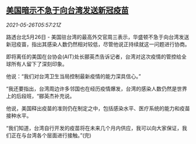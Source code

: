 <!--1622008862000-->
[美国暗示不急于向台湾发送新冠疫苗](https://cn.reuters.com/article/us-tw-covid-vaccine-0526-idCNKCS2D70GS)
------

<div><i>2021-05-26T05:57:21Z</i></div><p>路透台北5月26日 - 美国驻台湾的最高外交官周三表示，华盛顿不急于向台湾发送新冠疫苗，指出其感染人数仍然相对较低，尽管他说正持续就这一问题进行协商。</p><p>即将离任的美国在台协会(AIT)处长郦英杰告诉记者，台湾对这次疫情的管控给全球所有人留下了深刻印象。</p><p>他说：“我们对台湾卫生当局控制最新疫情的能力深具信心。”</p><p>“我还要指出，台湾周边许多邻国也在经历疫情爆发，台湾的感染人数仍然是世界上的后段班，“郦英杰补充说。</p><p>他说，美国释出疫苗的准则仍在制定之中，包括感染水平、医疗系统的能力和疫苗接种水平。</p><p>“我们知道，台湾自行开发的疫苗将在未来几个月内供应，我可以向大家保证，我们正在与台湾各个层面进行接触。”(完)</p>
